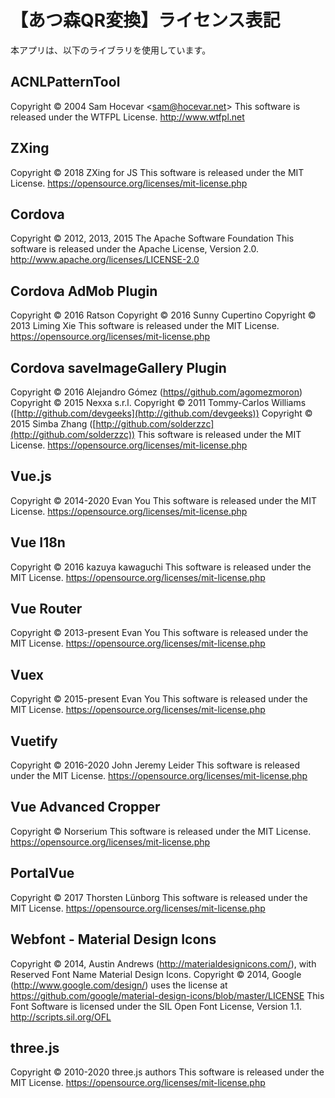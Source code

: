 # 【あつ森QR変換】ライセンス表記
本アプリは、以下のライブラリを使用しています。

## ACNLPatternTool
Copyright © 2004 Sam Hocevar &lt;sam@hocevar.net&gt;
This software is released under the WTFPL License.
http://www.wtfpl.net

## ZXing
Copyright © 2018 ZXing for JS
This software is released under the MIT License.
https://opensource.org/licenses/mit-license.php

## Cordova
Copyright © 2012, 2013, 2015 The Apache Software Foundation
This software is released under the Apache License, Version 2.0.
http://www.apache.org/licenses/LICENSE-2.0

## Cordova AdMob Plugin
Copyright © 2016 Ratson
Copyright © 2016 Sunny Cupertino
Copyright © 2013 Liming Xie
This software is released under the MIT License.
https://opensource.org/licenses/mit-license.php

## Cordova saveImageGallery Plugin
Copyright © 2016 Alejandro Gómez ([https//github.com/agomezmoron](http://github.com/agomezmoron))
Copyright © 2015 Nexxa s.r.l.
Copyright © 2011 Tommy-Carlos Williams ([http://github.com/devgeeks](http://github.com/devgeeks))
Copyright © 2015 Simba Zhang ([http://github.com/solderzzc](http://github.com/solderzzc))
This software is released under the MIT License.
https://opensource.org/licenses/mit-license.php

## Vue.js
Copyright © 2014-2020 Evan You
This software is released under the MIT License.
https://opensource.org/licenses/mit-license.php

## Vue I18n
Copyright © 2016 kazuya kawaguchi
This software is released under the MIT License.
https://opensource.org/licenses/mit-license.php

## Vue Router
Copyright © 2013-present Evan You
This software is released under the MIT License.
https://opensource.org/licenses/mit-license.php

## Vuex
Copyright © 2015-present Evan You
This software is released under the MIT License.
https://opensource.org/licenses/mit-license.php

## Vuetify
Copyright © 2016-2020 John Jeremy Leider
This software is released under the MIT License.
https://opensource.org/licenses/mit-license.php

## Vue Advanced Cropper
Copyright © Norserium
This software is released under the MIT License.
https://opensource.org/licenses/mit-license.php

## PortalVue
Copyright © 2017 Thorsten Lünborg
This software is released under the MIT License.
https://opensource.org/licenses/mit-license.php

## Webfont - Material Design Icons
Copyright © 2014, Austin Andrews (http://materialdesignicons.com/), with Reserved Font Name Material Design Icons.
Copyright © 2014, Google (http://www.google.com/design/) uses the license at https://github.com/google/material-design-icons/blob/master/LICENSE
This Font Software is licensed under the SIL Open Font License, Version 1.1.
http://scripts.sil.org/OFL


## three.js
Copyright © 2010-2020 three.js authors
This software is released under the MIT License.
https://opensource.org/licenses/mit-license.php


